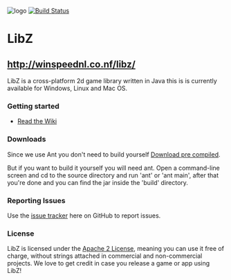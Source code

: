 ![logo](https://raw.githubusercontent.com/winspeednl/LibZ/master/Logo.png)
[![Build Status](https://travis-ci.org/winspeednl/LibZ.svg?branch=master)](https://travis-ci.org/winspeednl/LibZ)
# LibZ
## http://winspeednl.co.nf/libz/
LibZ is a cross-platform 2d game library written in Java this is  is currently available for Windows, Linux and Mac OS.

### Getting started
* [Read the Wiki](https://github.com/winspeednl/LibZ/wiki)

### Downloads
Since we use Ant you don't need to build yourself [Download pre compiled](https://github.com/winspeednl/LibZ/releases).

But if you want to build it yourself you will need ant.
Open a command-line screen and cd to the source directory and run 'ant' or 'ant main', after that you're done and you can find the jar inside the 'build' directory.

### Reporting Issues
Use the [issue tracker](https://github.com/winspeednl/LibZ/issues) here on GitHub to report issues.

### License
LibZ is licensed under the [Apache 2 License](http://www.apache.org/licenses/LICENSE-2.0.html), meaning you
can use it free of charge, without strings attached in commercial and non-commercial projects. We love to
get credit in case you release a game or app using LibZ!

